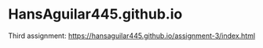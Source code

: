 # HansAguilar445.github.io
Third assignment: https://hansaguilar445.github.io/assignment-3/index.html
